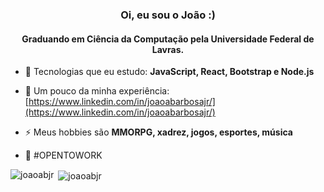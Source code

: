 <h3 align="center">Oi, eu sou o João :)</h3>
<h4 align="center">Graduando em Ciência da Computação pela Universidade Federal de Lavras.</h4>

- 🌱 Tecnologias que eu estudo: **JavaScript, React, Bootstrap e Node.js**

- 📄 Um pouco da minha experiência: [https://www.linkedin.com/in/joaoabarbosajr/](https://www.linkedin.com/in/joaoabarbosajr/)

- ⚡ Meus hobbies são **MMORPG, xadrez, jogos, esportes, música**

- 🔭 #OPENTOWORK


<p><img align="left" src="https://github-readme-stats.vercel.app/api/top-langs?username=joaoabjr&show_icons=true&locale=en&layout=compact" alt="joaoabjr" /></p>

<p>&nbsp;<img align="center" src="https://github-readme-stats.vercel.app/api?username=joaoabjr&show_icons=true&locale=en" alt="joaoabjr" /></p>


<!---
joaoabjr/joaoabjr is a ✨ special ✨ repository because its `README.md` (this file) appears on your GitHub profile.
You can click the Preview link to take a look at your changes.
--->
